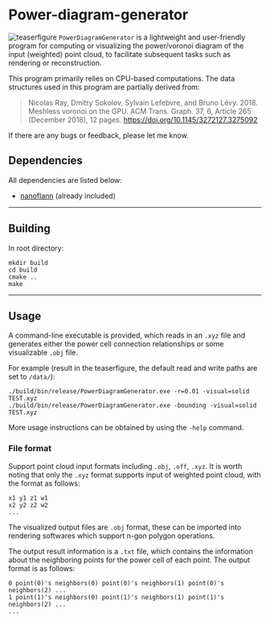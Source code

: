 # Power-diagram-generator
![teaserfigure](pic/teaserfigure.png)
`PowerDiagramGenerator` is a lightweight and user-friendly program for computing or visualizing the power/voronoi diagram of the input (weighted) point cloud, to facilitate subsequent tasks such as rendering or reconstruction.

This program primarily relies on CPU-based computations. The data structures used in this program are partially derived from:

> Nicolas Ray, Dmitry Sokolov, Sylvain Lefebvre, and Bruno Lévy. 2018. Meshless voronoi on the GPU. ACM Trans. Graph. 37, 6, Article 265 (December 2018), 12 pages. https://doi.org/10.1145/3272127.3275092

If there are any bugs or feedback, please let me know.
## Dependencies
All dependencies are listed below:
- [nanoflann](https://github.com/jlblancoc/nanoflann) (already included)
---
## Building
In root directory:
```
mkdir build
cd build
cmake ..
make
```
---
## Usage
A command-line executable is provided, which reads in an `.xyz` file and generates either the power cell connection relationships or some visualizable `.obj` file.

For example (result in the teaserfigure, the default read and write paths are set to `/data/`):
```
./build/bin/release/PowerDiagramGenerator.exe -r=0.01 -visual=solid TEST.xyz
./build/bin/release/PowerDiagramGenerator.exe -bounding -visual=solid TEST.xyz
```
More usage instructions can be obtained by using the `-help` command.
### File format
Support point cloud input formats including `.obj`, `.off`, `.xyz`. It is worth noting that only the `.xyz` format supports input of weighted point cloud, with the format as follows:
```
x1 y1 z1 w1
x2 y2 z2 w2
...
```

The visualized output files are `.obj` format, these can be imported into rendering softwares which support n-gon polygon operations.

The output result information is a `.txt` file, which contains the information about the neighboring points for the power cell of each point. The output format is as follows:
```
0 point(0)'s neighbors(0) point(0)'s neighbors(1) point(0)'s neighbors(2) ...
1 point(1)'s neighbors(0) point(1)'s neighbors(1) point(1)'s neighbors(2) ...
...
```